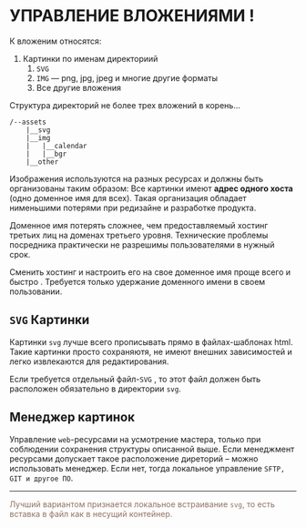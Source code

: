 # УПРАВЛЕНИЕ ВЛОЖЕНИЯМИ !

К вложеним относятся:

1. Картинки по именам директориий
   1. `SVG`
   2. `IMG` — png, jpg, jpeg и многие другие форматы
   3. Все другие вложения

Структура директорий не более трех вложений в корень…

	/--assets
	    |__svg
		|__img	
		|	|__calendar
		|	|__bgr
		|__other


Изображения используются на разных ресурсах и должны быть организованы таким образом:
Все картинки имеют **адрес одного хоста** (одно доменное имя для всех). Такая организация обладает нименьшими
потерями при редизайне и разработке продукта.

Доменное имя потерять сложнее, чем предоставляемый хостинг третьих лиц на доменах третьего уровня. 
Технические проблемы посредника практически не разрешимы пользователями в нужный срок.

Сменить хостинг и настроить его на свое доменное имя проще всего и быстро . 
Требуется только удержание доменного имени в своем пользовании.

## `SVG` Картинки

Картинки `svg` лучше всего прописывать прямо в файлах-шаблонах html. 
Такие картинки просто сохраняютя, не имеют внешних зависимостей и легко извлекаются для редактирования.

Если требуется отдельный файл-`SVG` , то этот файл должен быть расположен обязательно в директории `svg`.

## Менеджер картинок

Управление `web`-ресурсами на усмотрение мастера, только при соблюдении сохранения структуры описанной выше. Если менеджмент ресурсами допускает такое расположение диреторий – можно использовать менеджер. Если нет, тогда локальное управление `SFTP, GIT и другое ПО`.

---

<span style="color: #8F7161;">Лучший вариантом признается локальное встраивание `svg`, то есть вставка в файл как в несущий контейнер.</span>